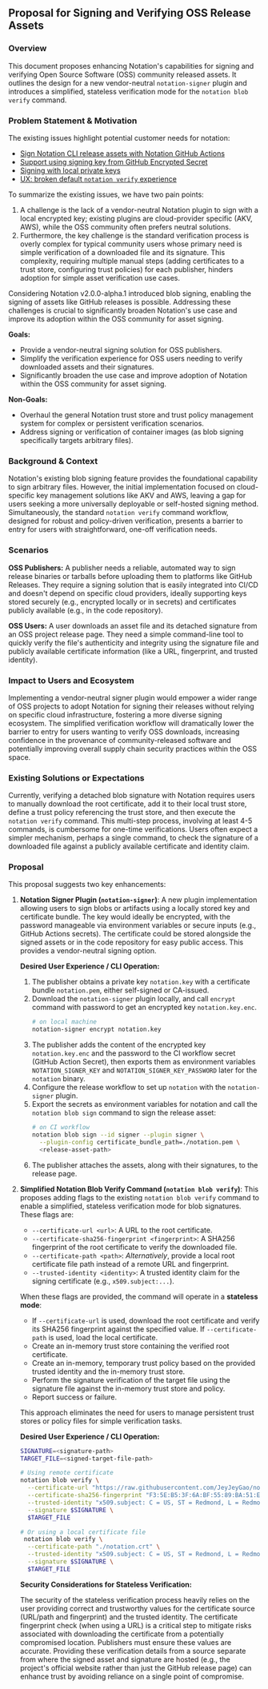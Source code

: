## Proposal for Signing and Verifying OSS Release Assets

### Overview

This document proposes enhancing Notation's capabilities for signing and verifying Open Source Software (OSS) community released assets. It outlines the design for a new vendor-neutral `notation-signer` plugin and introduces a simplified, stateless verification mode for the `notation blob verify` command.



### Problem Statement & Motivation

The existing issues highlight potential customer needs for notation:
- [Sign Notation CLI release assets with Notation GitHub Actions](https://github.com/notaryproject/notation/issues/973)
- [Support using signing key from GitHub Encrypted Secret](https://github.com/notaryproject/notation/issues/905)
- [Signing with local private keys](https://github.com/notaryproject/notation/issues/539)
- [UX: broken default `notation verify` experience](https://github.com/notaryproject/notation/issues/430)

To summarize the existing issues, we have two pain points:
1. A challenge is the lack of a vendor-neutral Notation plugin to sign with a local encrypted key; existing plugins are cloud-provider specific (AKV, AWS), while the OSS community often prefers neutral solutions.
2. Furthermore, the key challenge is the standard verification process is overly complex for typical community users whose primary need is simple verification of a downloaded file and its signature. This complexity, requiring multiple manual steps (adding certificates to a trust store, configuring trust policies) for each publisher, hinders adoption for simple asset verification use cases.

Considering Notation v2.0.0-alpha.1 introduced blob signing, enabling the signing of assets like GitHub releases is possible. Addressing these challenges is crucial to significantly broaden Notation's use case and improve its adoption within the OSS community for asset signing.

**Goals:**

* Provide a vendor-neutral signing solution for OSS publishers.
* Simplify the verification experience for OSS users needing to verify downloaded assets and their signatures.
* Significantly broaden the use case and improve adoption of Notation within the OSS community for asset signing.

**Non-Goals:**

* Overhaul the general Notation trust store and trust policy management system for complex or persistent verification scenarios.
* Address signing or verification of container images (as blob signing specifically targets arbitrary files).

### Background & Context

Notation's existing blob signing feature provides the foundational capability to sign arbitrary files. However, the initial implementation focused on cloud-specific key management solutions like AKV and AWS, leaving a gap for users seeking a more universally deployable or self-hosted signing method. Simultaneously, the standard `notation verify` command workflow, designed for robust and policy-driven verification, presents a barrier to entry for users with straightforward, one-off verification needs.

### Scenarios

**OSS Publishers:** A publisher needs a reliable, automated way to sign release binaries or tarballs before uploading them to platforms like GitHub Releases. They require a signing solution that is easily integrated into CI/CD and doesn't depend on specific cloud providers, ideally supporting keys stored securely (e.g., encrypted locally or in secrets) and certificates publicly available (e.g., in the code repository).

**OSS Users:** A user downloads an asset file and its detached signature from an OSS project release page. They need a simple command-line tool to quickly verify the file's authenticity and integrity using the signature file and publicly available certificate information (like a URL, fingerprint, and trusted identity).

### Impact to Users and Ecosystem

Implementing a vendor-neutral signer plugin would empower a wider range of OSS projects to adopt Notation for signing their releases without relying on specific cloud infrastructure, fostering a more diverse signing ecosystem. The simplified verification workflow will dramatically lower the barrier to entry for users wanting to verify OSS downloads, increasing confidence in the provenance of community-released software and potentially improving overall supply chain security practices within the OSS space.

### Existing Solutions or Expectations

Currently, verifying a detached blob signature with Notation requires users to manually download the root certificate, add it to their local trust store, define a trust policy referencing the trust store, and then execute the `notation verify` command. This multi-step process, involving at least 4-5 commands, is cumbersome for one-time verifications. Users often expect a simpler mechanism, perhaps a single command, to check the signature of a downloaded file against a publicly available certificate and identity claim.

### Proposal

This proposal suggests two key enhancements:

1.  **Notation Signer Plugin (`notation-signer`)**: A new plugin implementation allowing users to sign blobs or artifacts using a locally stored key and certificate bundle. The key would ideally be encrypted, with the password manageable via environment variables or secure inputs (e.g., GitHub Actions secrets). The certificate could be stored alongside the signed assets or in the code repository for easy public access. This provides a vendor-neutral signing option. 

    **Desired User Experience / CLI Operation:**
    1. The publisher obtains a private key `notation.key` with a certificate bundle `notation.pem`, either self-signed or CA-issued.
    2. Download the `notation-signer` plugin locally, and call `encrypt` command with password to get an encrypted key `notation.key.enc`.
        ```sh
        # on local machine
        notation-signer encrypt notation.key
        ```
    3. The publisher adds the content of the encrypted key `notation.key.enc` and the password to the CI workflow secret (GitHub Action Secret), then exports them as environment variables `NOTATION_SIGNER_KEY` and `NOTATION_SIGNER_KEY_PASSWORD` later for the `notation` binary.
    4. Configure the release workflow to set up `notation` with the `notation-signer` plugin.
    5. Export the secrets as environment variables for notation and call the `notation blob sign` command to sign the release asset:
        ```sh
        # on CI workflow
        notation blob sign --id signer --plugin signer \
          --plugin-config certificate_bundle_path=./notation.pem \
          <release-asset-path>
        ```
    6. The publisher attaches the assets, along with their signatures, to the release page.

2.  **Simplified Notation Blob Verify Command (`notation blob verify`)**: This proposes adding flags to the existing `notation blob verify` command to enable a simplified, stateless verification mode for blob signatures. These flags are:
    * `--certificate-url <url>`: A URL to the root certificate.
    * `--certificate-sha256-fingerprint <fingerprint>`: A SHA256 fingerprint of the root certificate to verify the downloaded file.
    * `--certificate-path <path>`: *Alternatively*, provide a local root certificate file path instead of a remote URL and fingerprint.
    * `--trusted-identity <identity>`: A trusted identity claim for the signing certificate (e.g., `x509.subject:...`).

    When these flags are provided, the command will operate in a **stateless mode**:
    * If `--certificate-url` is used, download the root certificate and verify its SHA256 fingerprint against the specified value. If `--certificate-path` is used, load the local certificate.
    * Create an in-memory trust store containing the verified root certificate.
    * Create an in-memory, temporary trust policy based on the provided trusted identity and the in-memory trust store.
    * Perform the signature verification of the target file using the signature file against the in-memory trust store and policy.
    * Report success or failure.

    This approach eliminates the need for users to manage persistent trust stores or policy files for simple verification tasks.

    **Desired User Experience / CLI Operation:**

    ```bash
    SIGNATURE=<signature-path>
    TARGET_FILE=<signed-target-file-path>

    # Using remote certificate
    notation blob verify \
      --certificate-url "https://raw.githubusercontent.com/JeyJeyGao/notation-local-signer/refs/tags/v0.1.0/notation.crt" \
      --certificate-sha256-fingerprint "F3:5E:B5:3F:6A:BF:55:89:BA:51:EB:39:7B:1A:BA:3A:0A:30:77:14:2C:12:BD:86:EF:5F:CD:54:C5:BE:8B:C4" \
      --trusted-identity "x509.subject: C = US, ST = Redmond, L = Redmond, O = notation, CN = notation-local-signer" \
      --signature $SIGNATURE \
      $TARGET_FILE

    # Or using a local certificate file
     notation blob verify \
      --certificate-path "./notation.crt" \
      --trusted-identity "x509.subject: C = US, ST = Redmond, L = Redmond, O = notation, CN = notation-local-signer" \
      --signature $SIGNATURE \
      $TARGET_FILE
    ```

    **Security Considerations for Stateless Verification:**

    The security of the stateless verification process heavily relies on the user providing correct and trustworthy values for the certificate source (URL/path and fingerprint) and the trusted identity. The certificate fingerprint check (when using a URL) is a critical step to mitigate risks associated with downloading the certificate from a potentially compromised location. Publishers must ensure these values are accurate. Providing these verification details from a source separate from where the signed asset and signature are hosted (e.g., the project's official website rather than just the GitHub release page) can enhance trust by avoiding reliance on a single point of compromise.
